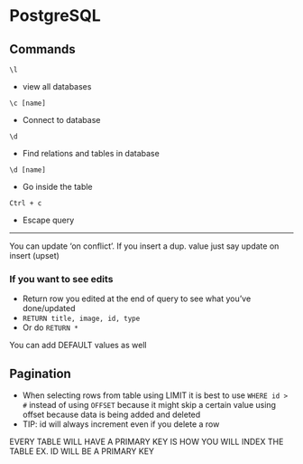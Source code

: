 # PostgreSQL

## Commands

`\l`

- view all databases

`\c [name]`

- Connect to database

`\d`

- Find relations and tables in database

`\d [name]`

- Go inside the table

`Ctrl + c`

- Escape query

---

You can update ‘on conflict’. If you insert a dup. value just say update on insert (upset)

### If you want to see edits

- Return row you edited at the end of query to see what you’ve done/updated
- `RETURN title, image, id, type`
- Or do `RETURN *`

You can add DEFAULT values as well

## Pagination

- When selecting rows from table using LIMIT it is best to use `WHERE id > #` instead of using `OFFSET` because it might skip a certain value using offset because data is being added and deleted
- TIP: id will always increment even if you delete a row

EVERY TABLE WILL HAVE A PRIMARY KEY
IS HOW YOU WILL INDEX THE TABLE
EX. ID WILL BE A PRIMARY KEY
